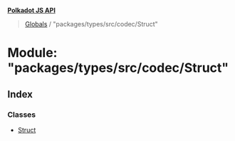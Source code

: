 **[Polkadot JS API](../README.md)**

> [Globals](../globals.md) / "packages/types/src/codec/Struct"

# Module: "packages/types/src/codec/Struct"

## Index

### Classes

* [Struct](../classes/_packages_types_src_codec_struct_.struct.md)
